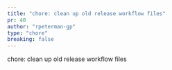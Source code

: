 ```yaml
---
title: "chore: clean up old release workflow files"
pr: 40
author: "rpeterman-gp"
type: "chore"
breaking: false
---
```


chore: clean up old release workflow files
